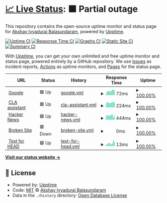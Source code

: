 # [📈 Live Status](https://ibakshay.github.io/test-uptime-2): <!--live status--> **🟧 Partial outage**

This repository contains the open-source uptime monitor and status page for [Akshay Iyyadurai Balasundaram](https://ibakshay.com/), powered by [Upptime](https://github.com/upptime/upptime).

[![Uptime CI](https://github.com/ibakshay/test-uptime-2/workflows/Uptime%20CI/badge.svg)](https://github.com/ibakshay/test-uptime-2/actions?query=workflow%3A%22Uptime+CI%22)
[![Response Time CI](https://github.com/ibakshay/test-uptime-2/workflows/Response%20Time%20CI/badge.svg)](https://github.com/ibakshay/test-uptime-2/actions?query=workflow%3A%22Response+Time+CI%22)
[![Graphs CI](https://github.com/ibakshay/test-uptime-2/workflows/Graphs%20CI/badge.svg)](https://github.com/ibakshay/test-uptime-2/actions?query=workflow%3A%22Graphs+CI%22)
[![Static Site CI](https://github.com/ibakshay/test-uptime-2/workflows/Static%20Site%20CI/badge.svg)](https://github.com/ibakshay/test-uptime-2/actions?query=workflow%3A%22Static+Site+CI%22)
[![Summary CI](https://github.com/ibakshay/test-uptime-2/workflows/Summary%20CI/badge.svg)](https://github.com/ibakshay/test-uptime-2/actions?query=workflow%3A%22Summary+CI%22)

With [Upptime](https://upptime.js.org), you can get your own unlimited and free uptime monitor and status page, powered entirely by a GitHub repository. We use [Issues](https://github.com/ibakshay/test-uptime-2/issues) as incident reports, [Actions](https://github.com/ibakshay/test-uptime-2/actions) as uptime monitors, and [Pages](https://ibakshay.github.io/test-uptime-2) for the status page.

<!--start: status pages-->
<!-- This summary is generated by Upptime (https://github.com/upptime/upptime) -->
<!-- Do not edit this manually, your changes will be overwritten -->
<!-- prettier-ignore -->
| URL | Status | History | Response Time | Uptime |
| --- | ------ | ------- | ------------- | ------ |
| <img alt="" src="https://favicons.githubusercontent.com/www.google.com" height="13"> [Google](https://www.google.com) | 🟩 Up | [google.yml](https://github.com/ibakshay/test-uptime-2/commits/HEAD/history/google.yml) | <details><summary><img alt="Response time graph" src="./graphs/google/response-time-week.png" height="20"> 72ms</summary><br><a href="https://ibakshay.github.io/test-uptime-2/history/google"><img alt="Response time 73" src="https://img.shields.io/endpoint?url=https%3A%2F%2Fraw.githubusercontent.com%2Fibakshay%2Ftest-uptime-2%2FHEAD%2Fapi%2Fgoogle%2Fresponse-time.json"></a><br><a href="https://ibakshay.github.io/test-uptime-2/history/google"><img alt="24-hour response time 79" src="https://img.shields.io/endpoint?url=https%3A%2F%2Fraw.githubusercontent.com%2Fibakshay%2Ftest-uptime-2%2FHEAD%2Fapi%2Fgoogle%2Fresponse-time-day.json"></a><br><a href="https://ibakshay.github.io/test-uptime-2/history/google"><img alt="7-day response time 72" src="https://img.shields.io/endpoint?url=https%3A%2F%2Fraw.githubusercontent.com%2Fibakshay%2Ftest-uptime-2%2FHEAD%2Fapi%2Fgoogle%2Fresponse-time-week.json"></a><br><a href="https://ibakshay.github.io/test-uptime-2/history/google"><img alt="30-day response time 72" src="https://img.shields.io/endpoint?url=https%3A%2F%2Fraw.githubusercontent.com%2Fibakshay%2Ftest-uptime-2%2FHEAD%2Fapi%2Fgoogle%2Fresponse-time-month.json"></a><br><a href="https://ibakshay.github.io/test-uptime-2/history/google"><img alt="1-year response time 73" src="https://img.shields.io/endpoint?url=https%3A%2F%2Fraw.githubusercontent.com%2Fibakshay%2Ftest-uptime-2%2FHEAD%2Fapi%2Fgoogle%2Fresponse-time-year.json"></a></details> | <details><summary><a href="https://ibakshay.github.io/test-uptime-2/history/google">100.00%</a></summary><a href="https://ibakshay.github.io/test-uptime-2/history/google"><img alt="All-time uptime 100.00%" src="https://img.shields.io/endpoint?url=https%3A%2F%2Fraw.githubusercontent.com%2Fibakshay%2Ftest-uptime-2%2FHEAD%2Fapi%2Fgoogle%2Fuptime.json"></a><br><a href="https://ibakshay.github.io/test-uptime-2/history/google"><img alt="24-hour uptime 100.00%" src="https://img.shields.io/endpoint?url=https%3A%2F%2Fraw.githubusercontent.com%2Fibakshay%2Ftest-uptime-2%2FHEAD%2Fapi%2Fgoogle%2Fuptime-day.json"></a><br><a href="https://ibakshay.github.io/test-uptime-2/history/google"><img alt="7-day uptime 100.00%" src="https://img.shields.io/endpoint?url=https%3A%2F%2Fraw.githubusercontent.com%2Fibakshay%2Ftest-uptime-2%2FHEAD%2Fapi%2Fgoogle%2Fuptime-week.json"></a><br><a href="https://ibakshay.github.io/test-uptime-2/history/google"><img alt="30-day uptime 100.00%" src="https://img.shields.io/endpoint?url=https%3A%2F%2Fraw.githubusercontent.com%2Fibakshay%2Ftest-uptime-2%2FHEAD%2Fapi%2Fgoogle%2Fuptime-month.json"></a><br><a href="https://ibakshay.github.io/test-uptime-2/history/google"><img alt="1-year uptime 100.00%" src="https://img.shields.io/endpoint?url=https%3A%2F%2Fraw.githubusercontent.com%2Fibakshay%2Ftest-uptime-2%2FHEAD%2Fapi%2Fgoogle%2Fuptime-year.json"></a></details>
| <img alt="" src="https://favicons.githubusercontent.com/cla-assistant.io" height="13"> [CLA assistant](https://cla-assistant.io) | 🟩 Up | [cla-assistant.yml](https://github.com/ibakshay/test-uptime-2/commits/HEAD/history/cla-assistant.yml) | <details><summary><img alt="Response time graph" src="./graphs/cla-assistant/response-time-week.png" height="20"> 224ms</summary><br><a href="https://ibakshay.github.io/test-uptime-2/history/cla-assistant"><img alt="Response time 270" src="https://img.shields.io/endpoint?url=https%3A%2F%2Fraw.githubusercontent.com%2Fibakshay%2Ftest-uptime-2%2FHEAD%2Fapi%2Fcla-assistant%2Fresponse-time.json"></a><br><a href="https://ibakshay.github.io/test-uptime-2/history/cla-assistant"><img alt="24-hour response time 213" src="https://img.shields.io/endpoint?url=https%3A%2F%2Fraw.githubusercontent.com%2Fibakshay%2Ftest-uptime-2%2FHEAD%2Fapi%2Fcla-assistant%2Fresponse-time-day.json"></a><br><a href="https://ibakshay.github.io/test-uptime-2/history/cla-assistant"><img alt="7-day response time 224" src="https://img.shields.io/endpoint?url=https%3A%2F%2Fraw.githubusercontent.com%2Fibakshay%2Ftest-uptime-2%2FHEAD%2Fapi%2Fcla-assistant%2Fresponse-time-week.json"></a><br><a href="https://ibakshay.github.io/test-uptime-2/history/cla-assistant"><img alt="30-day response time 254" src="https://img.shields.io/endpoint?url=https%3A%2F%2Fraw.githubusercontent.com%2Fibakshay%2Ftest-uptime-2%2FHEAD%2Fapi%2Fcla-assistant%2Fresponse-time-month.json"></a><br><a href="https://ibakshay.github.io/test-uptime-2/history/cla-assistant"><img alt="1-year response time 270" src="https://img.shields.io/endpoint?url=https%3A%2F%2Fraw.githubusercontent.com%2Fibakshay%2Ftest-uptime-2%2FHEAD%2Fapi%2Fcla-assistant%2Fresponse-time-year.json"></a></details> | <details><summary><a href="https://ibakshay.github.io/test-uptime-2/history/cla-assistant">100.00%</a></summary><a href="https://ibakshay.github.io/test-uptime-2/history/cla-assistant"><img alt="All-time uptime 100.00%" src="https://img.shields.io/endpoint?url=https%3A%2F%2Fraw.githubusercontent.com%2Fibakshay%2Ftest-uptime-2%2FHEAD%2Fapi%2Fcla-assistant%2Fuptime.json"></a><br><a href="https://ibakshay.github.io/test-uptime-2/history/cla-assistant"><img alt="24-hour uptime 100.00%" src="https://img.shields.io/endpoint?url=https%3A%2F%2Fraw.githubusercontent.com%2Fibakshay%2Ftest-uptime-2%2FHEAD%2Fapi%2Fcla-assistant%2Fuptime-day.json"></a><br><a href="https://ibakshay.github.io/test-uptime-2/history/cla-assistant"><img alt="7-day uptime 100.00%" src="https://img.shields.io/endpoint?url=https%3A%2F%2Fraw.githubusercontent.com%2Fibakshay%2Ftest-uptime-2%2FHEAD%2Fapi%2Fcla-assistant%2Fuptime-week.json"></a><br><a href="https://ibakshay.github.io/test-uptime-2/history/cla-assistant"><img alt="30-day uptime 100.00%" src="https://img.shields.io/endpoint?url=https%3A%2F%2Fraw.githubusercontent.com%2Fibakshay%2Ftest-uptime-2%2FHEAD%2Fapi%2Fcla-assistant%2Fuptime-month.json"></a><br><a href="https://ibakshay.github.io/test-uptime-2/history/cla-assistant"><img alt="1-year uptime 100.00%" src="https://img.shields.io/endpoint?url=https%3A%2F%2Fraw.githubusercontent.com%2Fibakshay%2Ftest-uptime-2%2FHEAD%2Fapi%2Fcla-assistant%2Fuptime-year.json"></a></details>
| <img alt="" src="https://favicons.githubusercontent.com/news.ycombinator.com" height="13"> [Hacker News](https://news.ycombinator.com) | 🟩 Up | [hacker-news.yml](https://github.com/ibakshay/test-uptime-2/commits/HEAD/history/hacker-news.yml) | <details><summary><img alt="Response time graph" src="./graphs/hacker-news/response-time-week.png" height="20"> 444ms</summary><br><a href="https://ibakshay.github.io/test-uptime-2/history/hacker-news"><img alt="Response time 410" src="https://img.shields.io/endpoint?url=https%3A%2F%2Fraw.githubusercontent.com%2Fibakshay%2Ftest-uptime-2%2FHEAD%2Fapi%2Fhacker-news%2Fresponse-time.json"></a><br><a href="https://ibakshay.github.io/test-uptime-2/history/hacker-news"><img alt="24-hour response time 617" src="https://img.shields.io/endpoint?url=https%3A%2F%2Fraw.githubusercontent.com%2Fibakshay%2Ftest-uptime-2%2FHEAD%2Fapi%2Fhacker-news%2Fresponse-time-day.json"></a><br><a href="https://ibakshay.github.io/test-uptime-2/history/hacker-news"><img alt="7-day response time 444" src="https://img.shields.io/endpoint?url=https%3A%2F%2Fraw.githubusercontent.com%2Fibakshay%2Ftest-uptime-2%2FHEAD%2Fapi%2Fhacker-news%2Fresponse-time-week.json"></a><br><a href="https://ibakshay.github.io/test-uptime-2/history/hacker-news"><img alt="30-day response time 389" src="https://img.shields.io/endpoint?url=https%3A%2F%2Fraw.githubusercontent.com%2Fibakshay%2Ftest-uptime-2%2FHEAD%2Fapi%2Fhacker-news%2Fresponse-time-month.json"></a><br><a href="https://ibakshay.github.io/test-uptime-2/history/hacker-news"><img alt="1-year response time 410" src="https://img.shields.io/endpoint?url=https%3A%2F%2Fraw.githubusercontent.com%2Fibakshay%2Ftest-uptime-2%2FHEAD%2Fapi%2Fhacker-news%2Fresponse-time-year.json"></a></details> | <details><summary><a href="https://ibakshay.github.io/test-uptime-2/history/hacker-news">100.00%</a></summary><a href="https://ibakshay.github.io/test-uptime-2/history/hacker-news"><img alt="All-time uptime 99.95%" src="https://img.shields.io/endpoint?url=https%3A%2F%2Fraw.githubusercontent.com%2Fibakshay%2Ftest-uptime-2%2FHEAD%2Fapi%2Fhacker-news%2Fuptime.json"></a><br><a href="https://ibakshay.github.io/test-uptime-2/history/hacker-news"><img alt="24-hour uptime 100.00%" src="https://img.shields.io/endpoint?url=https%3A%2F%2Fraw.githubusercontent.com%2Fibakshay%2Ftest-uptime-2%2FHEAD%2Fapi%2Fhacker-news%2Fuptime-day.json"></a><br><a href="https://ibakshay.github.io/test-uptime-2/history/hacker-news"><img alt="7-day uptime 100.00%" src="https://img.shields.io/endpoint?url=https%3A%2F%2Fraw.githubusercontent.com%2Fibakshay%2Ftest-uptime-2%2FHEAD%2Fapi%2Fhacker-news%2Fuptime-week.json"></a><br><a href="https://ibakshay.github.io/test-uptime-2/history/hacker-news"><img alt="30-day uptime 100.00%" src="https://img.shields.io/endpoint?url=https%3A%2F%2Fraw.githubusercontent.com%2Fibakshay%2Ftest-uptime-2%2FHEAD%2Fapi%2Fhacker-news%2Fuptime-month.json"></a><br><a href="https://ibakshay.github.io/test-uptime-2/history/hacker-news"><img alt="1-year uptime 99.95%" src="https://img.shields.io/endpoint?url=https%3A%2F%2Fraw.githubusercontent.com%2Fibakshay%2Ftest-uptime-2%2FHEAD%2Fapi%2Fhacker-news%2Fuptime-year.json"></a></details>
| <img alt="" src="https://favicons.githubusercontent.com/thissitedoesnotexist.com" height="13"> [Broken Site](https://thissitedoesnotexist.com) | 🟥 Down | [broken-site.yml](https://github.com/ibakshay/test-uptime-2/commits/HEAD/history/broken-site.yml) | <details><summary><img alt="Response time graph" src="./graphs/broken-site/response-time-week.png" height="20"> 0ms</summary><br><a href="https://ibakshay.github.io/test-uptime-2/history/broken-site"><img alt="Response time 0" src="https://img.shields.io/endpoint?url=https%3A%2F%2Fraw.githubusercontent.com%2Fibakshay%2Ftest-uptime-2%2FHEAD%2Fapi%2Fbroken-site%2Fresponse-time.json"></a><br><a href="https://ibakshay.github.io/test-uptime-2/history/broken-site"><img alt="24-hour response time 0" src="https://img.shields.io/endpoint?url=https%3A%2F%2Fraw.githubusercontent.com%2Fibakshay%2Ftest-uptime-2%2FHEAD%2Fapi%2Fbroken-site%2Fresponse-time-day.json"></a><br><a href="https://ibakshay.github.io/test-uptime-2/history/broken-site"><img alt="7-day response time 0" src="https://img.shields.io/endpoint?url=https%3A%2F%2Fraw.githubusercontent.com%2Fibakshay%2Ftest-uptime-2%2FHEAD%2Fapi%2Fbroken-site%2Fresponse-time-week.json"></a><br><a href="https://ibakshay.github.io/test-uptime-2/history/broken-site"><img alt="30-day response time 0" src="https://img.shields.io/endpoint?url=https%3A%2F%2Fraw.githubusercontent.com%2Fibakshay%2Ftest-uptime-2%2FHEAD%2Fapi%2Fbroken-site%2Fresponse-time-month.json"></a><br><a href="https://ibakshay.github.io/test-uptime-2/history/broken-site"><img alt="1-year response time 0" src="https://img.shields.io/endpoint?url=https%3A%2F%2Fraw.githubusercontent.com%2Fibakshay%2Ftest-uptime-2%2FHEAD%2Fapi%2Fbroken-site%2Fresponse-time-year.json"></a></details> | <details><summary><a href="https://ibakshay.github.io/test-uptime-2/history/broken-site">100.00%</a></summary><a href="https://ibakshay.github.io/test-uptime-2/history/broken-site"><img alt="All-time uptime 100.00%" src="https://img.shields.io/endpoint?url=https%3A%2F%2Fraw.githubusercontent.com%2Fibakshay%2Ftest-uptime-2%2FHEAD%2Fapi%2Fbroken-site%2Fuptime.json"></a><br><a href="https://ibakshay.github.io/test-uptime-2/history/broken-site"><img alt="24-hour uptime 100.00%" src="https://img.shields.io/endpoint?url=https%3A%2F%2Fraw.githubusercontent.com%2Fibakshay%2Ftest-uptime-2%2FHEAD%2Fapi%2Fbroken-site%2Fuptime-day.json"></a><br><a href="https://ibakshay.github.io/test-uptime-2/history/broken-site"><img alt="7-day uptime 100.00%" src="https://img.shields.io/endpoint?url=https%3A%2F%2Fraw.githubusercontent.com%2Fibakshay%2Ftest-uptime-2%2FHEAD%2Fapi%2Fbroken-site%2Fuptime-week.json"></a><br><a href="https://ibakshay.github.io/test-uptime-2/history/broken-site"><img alt="30-day uptime 100.00%" src="https://img.shields.io/endpoint?url=https%3A%2F%2Fraw.githubusercontent.com%2Fibakshay%2Ftest-uptime-2%2FHEAD%2Fapi%2Fbroken-site%2Fuptime-month.json"></a><br><a href="https://ibakshay.github.io/test-uptime-2/history/broken-site"><img alt="1-year uptime 100.00%" src="https://img.shields.io/endpoint?url=https%3A%2F%2Fraw.githubusercontent.com%2Fibakshay%2Ftest-uptime-2%2FHEAD%2Fapi%2Fbroken-site%2Fuptime-year.json"></a></details>
| <img alt="" src="https://favicons.githubusercontent.com/www.google.com" height="13"> [Test for HEAD](https://www.google.com) | 🟩 Up | [test-for-head.yml](https://github.com/ibakshay/test-uptime-2/commits/HEAD/history/test-for-head.yml) | <details><summary><img alt="Response time graph" src="./graphs/test-for-head/response-time-week.png" height="20"> 13ms</summary><br><a href="https://ibakshay.github.io/test-uptime-2/history/test-for-head"><img alt="Response time 14" src="https://img.shields.io/endpoint?url=https%3A%2F%2Fraw.githubusercontent.com%2Fibakshay%2Ftest-uptime-2%2FHEAD%2Fapi%2Ftest-for-head%2Fresponse-time.json"></a><br><a href="https://ibakshay.github.io/test-uptime-2/history/test-for-head"><img alt="24-hour response time 13" src="https://img.shields.io/endpoint?url=https%3A%2F%2Fraw.githubusercontent.com%2Fibakshay%2Ftest-uptime-2%2FHEAD%2Fapi%2Ftest-for-head%2Fresponse-time-day.json"></a><br><a href="https://ibakshay.github.io/test-uptime-2/history/test-for-head"><img alt="7-day response time 13" src="https://img.shields.io/endpoint?url=https%3A%2F%2Fraw.githubusercontent.com%2Fibakshay%2Ftest-uptime-2%2FHEAD%2Fapi%2Ftest-for-head%2Fresponse-time-week.json"></a><br><a href="https://ibakshay.github.io/test-uptime-2/history/test-for-head"><img alt="30-day response time 14" src="https://img.shields.io/endpoint?url=https%3A%2F%2Fraw.githubusercontent.com%2Fibakshay%2Ftest-uptime-2%2FHEAD%2Fapi%2Ftest-for-head%2Fresponse-time-month.json"></a><br><a href="https://ibakshay.github.io/test-uptime-2/history/test-for-head"><img alt="1-year response time 14" src="https://img.shields.io/endpoint?url=https%3A%2F%2Fraw.githubusercontent.com%2Fibakshay%2Ftest-uptime-2%2FHEAD%2Fapi%2Ftest-for-head%2Fresponse-time-year.json"></a></details> | <details><summary><a href="https://ibakshay.github.io/test-uptime-2/history/test-for-head">100.00%</a></summary><a href="https://ibakshay.github.io/test-uptime-2/history/test-for-head"><img alt="All-time uptime 100.00%" src="https://img.shields.io/endpoint?url=https%3A%2F%2Fraw.githubusercontent.com%2Fibakshay%2Ftest-uptime-2%2FHEAD%2Fapi%2Ftest-for-head%2Fuptime.json"></a><br><a href="https://ibakshay.github.io/test-uptime-2/history/test-for-head"><img alt="24-hour uptime 100.00%" src="https://img.shields.io/endpoint?url=https%3A%2F%2Fraw.githubusercontent.com%2Fibakshay%2Ftest-uptime-2%2FHEAD%2Fapi%2Ftest-for-head%2Fuptime-day.json"></a><br><a href="https://ibakshay.github.io/test-uptime-2/history/test-for-head"><img alt="7-day uptime 100.00%" src="https://img.shields.io/endpoint?url=https%3A%2F%2Fraw.githubusercontent.com%2Fibakshay%2Ftest-uptime-2%2FHEAD%2Fapi%2Ftest-for-head%2Fuptime-week.json"></a><br><a href="https://ibakshay.github.io/test-uptime-2/history/test-for-head"><img alt="30-day uptime 100.00%" src="https://img.shields.io/endpoint?url=https%3A%2F%2Fraw.githubusercontent.com%2Fibakshay%2Ftest-uptime-2%2FHEAD%2Fapi%2Ftest-for-head%2Fuptime-month.json"></a><br><a href="https://ibakshay.github.io/test-uptime-2/history/test-for-head"><img alt="1-year uptime 100.00%" src="https://img.shields.io/endpoint?url=https%3A%2F%2Fraw.githubusercontent.com%2Fibakshay%2Ftest-uptime-2%2FHEAD%2Fapi%2Ftest-for-head%2Fuptime-year.json"></a></details>

<!--end: status pages-->

[**Visit our status website →**](https://ibakshay.github.io/test-uptime-2)

## 📄 License

- Powered by: [Upptime](https://github.com/upptime/upptime)
- Code: [MIT](./LICENSE) © [Akshay Iyyadurai Balasundaram](https://ibakshay.com/)
- Data in the `./history` directory: [Open Database License](https://opendatacommons.org/licenses/odbl/1-0/)
